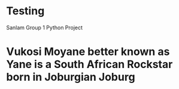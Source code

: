 # Testing
Sanlam Group 1 Python Project
# Vukosi Moyane better known as Yane is a South African Rockstar born in Joburgian Joburg